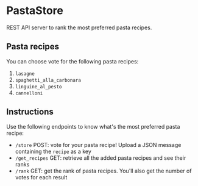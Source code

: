 # PastaStore
REST API server to rank the most preferred pasta recipes.

## Pasta recipes
You can choose vote for the following pasta recipes:
1. `lasagne`
2. `spaghetti_alla_carbonara`
3. `linguine_al_pesto`
4. `cannelloni`

## Instructions
Use the following endpoints to know what's the most preferred pasta recipe:
- `/store` POST: vote for your pasta recipe! Upload a JSON message containing the `recipe` as a key
- `/get_recipes` GET: retrieve all the added pasta recipes and see their ranks
- `/rank` GET: get the rank of pasta recipes. You'll also get the number of votes for each result
